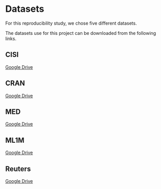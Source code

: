 # Datasets

For this reproducibility study, we chose five different datasets.

The datasets use for this project can be downloaded from the following links.

## CISI

[Google Drive](https://drive.google.com/drive/folders/1do9YSQ-JTYYW_1O7YkwzXlthaQ4E1Eke?usp=sharing)

## CRAN

[Google Drive](https://drive.google.com/drive/folders/1sQ-aShTAH9X2SNF2taoQXW_OOj15Gihd?usp=sharing)

## MED

[Google Drive](https://drive.google.com/drive/folders/1_DdhiBHxqUgmlY42WUrAwI87MSipYt4j?usp=sharing)

## ML1M

[Google Drive](https://drive.google.com/drive/folders/1CNaFvoNLJ7kMi54uBpGxzkiT3LJRF7S7?usp=sharing)

## Reuters

[Google Drive](https://drive.google.com/file/d/152841ZsqINwkHgb8lnCNqq4yYvuITrMM/view?usp=sharing)
